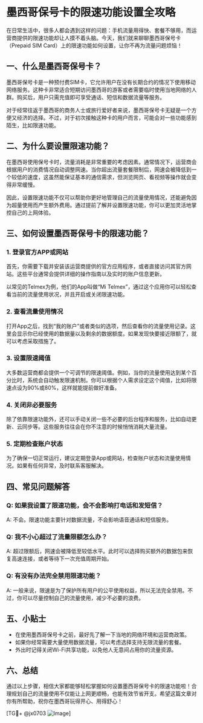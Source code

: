 # 墨西哥保号卡的限速功能设置全攻略

在日常生活中，很多人都会遇到这样的问题：手机流量用得快、套餐不够用，而运营商提供的限速功能却让人摸不着头脑。今天，我们就来聊聊墨西哥保号卡（Prepaid SIM Card）上的限速功能如何设置，让你不再为流量问题烦恼！

## 一、什么是墨西哥保号卡？

墨西哥保号卡是一种预付费SIM卡，它允许用户在没有长期合约的情况下使用移动网络服务。这种卡非常适合短期访问墨西哥的游客或者需要临时使用当地网络的人群。购买后，用户只需充值即可享受通话、短信和数据流量等服务。

对于经常往返于墨西哥的商务人士或旅行爱好者来说，墨西哥保号卡无疑是一个方便又经济的选择。不过，对于初次接触这种卡的用户而言，可能会对一些功能感到陌生，比如限速功能。

## 二、为什么要设置限速功能？

在墨西哥使用保号卡时，流量消耗是非常重要的考虑因素。通常情况下，运营商会根据用户的消费情况自动调整网速。当你超出流量套餐限制后，网速会被降低到一个较低的速度，这虽然能保证基本的通信需求，但浏览网页、看视频等操作就会变得非常缓慢。

因此，设置限速功能不仅可以帮助你更好地管理自己的流量使用情况，还能避免因为超量使用而产生额外费用。通过提前了解并设置限速功能，你可以更加灵活地掌控自己的上网体验。

## 三、如何设置墨西哥保号卡的限速功能？

### 1. 登录官方APP或网站

首先，你需要下载并安装该运营商提供的官方应用程序，或者直接访问其官方网站。这些平台通常会提供详细的操作指南以及实时的账户信息更新。

以常见的Telmex为例，他们的App叫做“Mi Telmex”，通过这个应用你可以轻松查看当前的流量使用状况，并且开启或关闭限速功能。

### 2. 查看流量使用情况

打开App之后，找到“我的账户”或者类似的选项，然后查看你的流量使用记录。这里会显示你已经使用的数据量以及剩余的数据额度。如果发现快要接近限额了，就可以考虑采取措施了。

### 3. 设置限速阈值

大多数运营商都会提供一个可调节的限速阈值。例如，当你的流量使用达到某个百分比时，系统会自动触发限速机制。你可以根据个人需求设定这个阈值，比如将限速点设为90%或80%，这样就能提前做好准备。

### 4. 关闭非必要服务

除了依靠限速功能外，还可以手动关闭一些不必要的后台程序和服务，比如自动更新、云同步等。这些服务往往会在你不注意的时候悄悄消耗大量流量。

### 5. 定期检查账户状态

为了确保一切正常运行，建议定期登录App或网站，检查账户状态和流量使用情况。如果有任何异常，及时联系客服解决。

## 四、常见问题解答

### Q: 如果我设置了限速功能，会不会影响打电话和发短信？
A: 不会。限速功能主要针对数据流量，不会影响语音通话和短信服务。

### Q: 我不小心超过了流量限额怎么办？
A: 超过限额后，网速会被降低至较低水平。此时可以选择购买额外的数据包来恢复高速连接，或者等待下一次充值周期开始。

### Q: 有没有办法完全禁用限速功能？
A: 一般来说，限速是为了保护所有用户的公平使用权益，所以无法完全禁用。不过，你可以尽量控制自己的流量使用，减少不必要的浪费。

## 五、小贴士

- 在使用墨西哥保号卡之前，最好先了解一下当地的网络环境和运营商政策。
- 如果你经常需要大量使用数据流量，可以考虑选择支持无限流量的套餐。
- 外出时记得关闭Wi-Fi共享功能，以免他人无意间占用你的流量资源。

## 六、总结

通过以上步骤，相信大家都能够轻松掌握如何设置墨西哥保号卡的限速功能啦！合理规划自己的流量使用不仅能让上网更顺畅，也能有效节省开支。希望这篇文章对你有所帮助，祝你在墨西哥玩得开心、用得舒心！

[TG💪+ @jx0703 ![Image](https://github.com/user-attachments/assets/dbca1d08-cadb-493c-b0ec-ad6f7a83f270)]